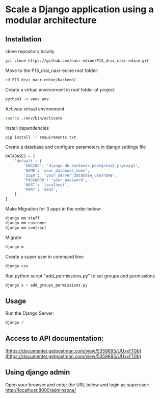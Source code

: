 # Scale a Django application using a modular architecture

## Installation

clone repository locally

```bash
git clone https://github.com/nasr-edine/P13_drai_nasr-edine.git
```

Move to the P13_drai_nasr-edine root folder:

```bash
cd P13_drai_nasr-edine/backend/
```

Create a virtual environment in root folder of project

```bash
python3 -m venv env
```

Activate virtual environment

```bash
source ./env/bin/activate
```

Install dependencies

```bash
pip install -r requirements.txt
```

Create a database and configure parameters in django settings file

```python
DATABASES = {
    'default': {
        'ENGINE': 'django.db.backends.postgresql_psycopg2',
        'NAME': 'your_database_name',
        'USER':  'your_server_database_username',
        'PASSWORD': 'your_password',
        'HOST': 'localhost',
        'PORT': '5432',
    }
}
```

Make Migration for 3 apps in the order below:

```bash
django mm staff
django mm customer
django mm contract
```

Migrate

```bash
django m
```

Create a super user in command line:

```bash
django csu
```

Run python script "add_permissions.py" to set groups and permissions

```bash
django s < add_groups_permissions.py
```

## Usage

Run the Django Server:

```bash
django r
```

## Access to API documentation:

[https://documenter.getpostman.com/view/5359695/UUxxfTGb](https://documenter.getpostman.com/view/5359695/UUxxfTGb)

## Using django admin

Open your browser and enter the URL below and login as superuser:
[http://localhost:8000/adminzone/](http://localhost:8000/adminzone/)
